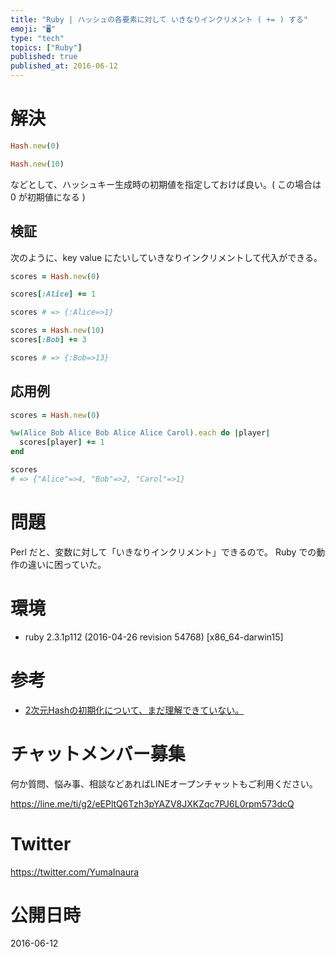 ```yaml
---
title: "Ruby | ハッシュの各要素に対して いきなりインクリメント ( += ) する"
emoji: "🖥"
type: "tech"
topics: ["Ruby"]
published: true
published_at: 2016-06-12
---
```


# 解決

```rb
Hash.new(0)
```


```rb
Hash.new(10)
```

などとして、ハッシュキー生成時の初期値を指定しておけば良い。( この場合は 0 が初期値になる )

## 検証

次のように、key value にたいしていきなりインクリメントして代入ができる。

```rb
scores = Hash.new(0)

scores[:Alice] += 1

scores # => {:Alice=>1}
```

```rb
scores = Hash.new(10)
scores[:Bob] += 3

scores # => {:Bob=>13}
```

## 応用例

```rb
scores = Hash.new(0)

%w(Alice Bob Alice Bob Alice Alice Carol).each do |player|
  scores[player] += 1
end

scores
# => {"Alice"=>4, "Bob"=>2, "Carol"=>1}
```

# 問題

Perl だと、変数に対して「いきなりインクリメント」できるので。
Ruby での動作の違いに困っていた。

# 環境

- ruby 2.3.1p112 (2016-04-26 revision 54768) [x86_64-darwin15]

# 参考

- [2次元Hashの初期化について、まだ理解できていない。](http://qiita.com/mochizukikotaro/items/0401e3f8f0df8c658bb2)








<!-- Update From Qiita API -->

# チャットメンバー募集


何か質問、悩み事、相談などあればLINEオープンチャットもご利用ください。

https://line.me/ti/g2/eEPltQ6Tzh3pYAZV8JXKZqc7PJ6L0rpm573dcQ





# Twitter


https://twitter.com/YumaInaura


<!-- Update From Qiita API -->



# 公開日時

2016-06-12

